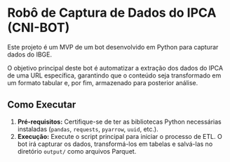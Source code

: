 # Robô de Captura de Dados do IPCA (CNI-BOT)

Este projeto é um MVP de um bot desenvolvido em Python para capturar dados do IBGE.

O objetivo principal deste bot é automatizar a extração dos dados do IPCA de uma URL específica, garantindo que o conteúdo seja transformado em um formato tabular e, por fim, armazenado para posterior análise.

## Como Executar

1.  **Pré-requisitos:** Certifique-se de ter as bibliotecas Python necessárias instaladas (`pandas`, `requests`, `pyarrow`, `uuid`, etc.).
2.  **Execução:** Execute o script principal para iniciar o processo de ETL. O bot irá capturar os dados, transformá-los em tabelas e salvá-las no diretório `output/` como arquivos Parquet.